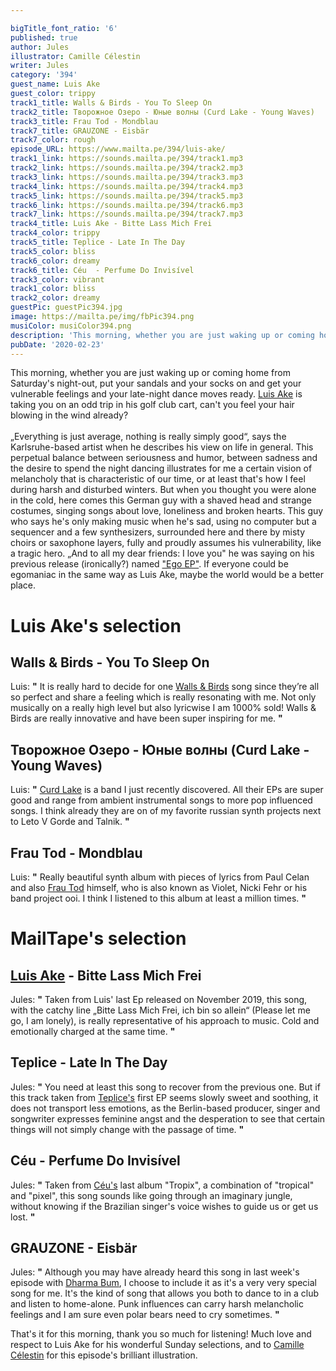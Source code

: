 ```yaml
---

bigTitle_font_ratio: '6'
published: true
author: Jules
illustrator: Camille Célestin
writer: Jules
category: '394'
guest_name: Luis Ake
guest_color: trippy
track1_title: Walls & Birds - You To Sleep On
track2_title: Творожное Озеро - Юные волны (Curd Lake - Young Waves)
track3_title: Frau Tod - Mondblau
track7_title: GRAUZONE - Eisbär
track7_color: rough
episode_URL: https://www.mailta.pe/394/luis-ake/
track1_link: https://sounds.mailta.pe/394/track1.mp3
track2_link: https://sounds.mailta.pe/394/track2.mp3
track3_link: https://sounds.mailta.pe/394/track3.mp3
track4_link: https://sounds.mailta.pe/394/track4.mp3
track5_link: https://sounds.mailta.pe/394/track5.mp3
track6_link: https://sounds.mailta.pe/394/track6.mp3
track7_link: https://sounds.mailta.pe/394/track7.mp3
track4_title: Luis Ake - Bitte Lass Mich Frei
track4_color: trippy
track5_title: Teplice - Late In The Day
track5_color: bliss
track6_color: dreamy
track6_title: Céu  - Perfume Do Invisível
track3_color: vibrant
track1_color: bliss
track2_color: dreamy
guestPic: guestPic394.jpg
image: https://mailta.pe/img/fbPic394.png
musiColor: musiColor394.png
description: 'This morning, whether you are just waking up or coming home from Saturday''s night-out, put your sandals and your socks on and get your vulnerable feelings and your late-night dance moves ready. Luis Ake is taking you on an odd trip in his golf club cart, can''t you feel your hair blowing in the wind already? „Everything is just average, nothing is really simply good“, says the Karlsruhe-based artist when he describes his view on life in general. This perpetual balance between seriousness and humor, between sadness and the desire to spend the night dancing illustrates for me a certain vision of melancholy that is characteristic of our time, or at least that''s how I feel during harsh and disturbed winters. But when you thought you were alone in the cold, here comes this German guy with a shaved head and strange costumes, singing songs about love, loneliness and broken hearts. This guy who says he''s only making music when he''s sad, using no computer but a sequencer and a few synthesizers, surrounded here and there by misty choirs or saxophone layers, fully and proudly assumes his vulnerability, like a tragic hero. „And to all my dear friends: I love you" he was saying on his previous release (ironically?) named "Ego EP". If everyone could be egomaniac in the same way as Luis Ake, maybe the world would be a better place.'
pubDate: '2020-02-23'
---
```

 This morning, whether you are just waking up or coming home from Saturday's night-out, put your sandals and your socks on and get your vulnerable feelings and your late-night dance moves ready. [Luis Ake](https://luisake.bandcamp.com/) is taking you on an odd trip in his golf club cart, can't you feel your hair blowing in the wind already?
<br><br>
„Everything is just average, nothing is really simply good“, says the Karlsruhe-based artist when he describes his view on life in general. This perpetual balance between seriousness and humor, between sadness and the desire to spend the night dancing illustrates for me a certain vision of melancholy that is characteristic of our time, or at least that's how I feel during harsh and disturbed winters. But when you thought you were alone in the cold, here comes this German guy with a shaved head and strange costumes, singing songs about love, loneliness and broken hearts. This guy who says he's only making music when he's sad, using no computer but a sequencer and a few synthesizers, surrounded here and there by misty choirs or saxophone layers, fully and proudly assumes his vulnerability, like a tragic hero. „And to all my dear friends: I love you" he was saying on his previous release (ironically?) named ["Ego EP"](https://76666.bandcamp.com/album/ego-ep). If everyone could be egomaniac in the same way as Luis Ake, maybe the world would be a better place.



# Luis Ake's selection

## Walls & Birds - You To Sleep On
Luis: **"** It is really hard to decide for one [Walls & Birds](https://wallsandbirds.bandcamp.com/) song since they’re all so perfect and share a feeling which is really resonating with me. Not only musically on a really high level but also lyricwise I am 1000% sold! Walls & Birds are really innovative and have been super inspiring for me. **"** 

## Творожное Озеро - Юные волны (Curd Lake - Young Waves)
Luis: **"** [Curd Lake](https://tvorozhnoeozero.bandcamp.com/) is a band I just recently discovered. All their EPs are super good and range from ambient instrumental songs to more pop influenced songs. I think already they are on of my favorite russian synth projects next to Leto V Gorde and Talnik. **"** 

## Frau Tod - Mondblau
Luis: **"** Really beautiful synth album with pieces of lyrics from Paul Celan and also [Frau Tod](https://frautod.bandcamp.com/) himself, who is also known as Violet, Nicki Fehr or his band project ooi. I think I listened to this album at least a million times. **"** 


# MailTape's selection

## [Luis Ake](https://luisake.bandcamp.com/) - Bitte Lass Mich Frei
Jules: **"** Taken from Luis' last Ep released on November 2019, this song, with the catchy line „Bitte Lass Mich Frei, ich bin so allein“ (Please let me go, I am lonely), is really representative of his approach to music. Cold and emotionally charged at the same time. **"** 

## Teplice - Late In The Day
Jules: **"** You need at least this song to recover from the previous one. But if this track taken from [Teplice's](https://teplicemusic.bandcamp.com/album/bright-future-2) first EP seems slowly sweet and soothing, it does not transport less emotions, as the Berlin-based producer, singer and songwriter expresses feminine angst and the desperation to see that certain things will not simply change with the passage of time. **"** 

## Céu - Perfume Do Invisível
Jules: **"** Taken from [Céu's](https://ceumusic.bandcamp.com/) last album "Tropix", a combination of "tropical" and "pixel", this song sounds like going through an imaginary jungle, without knowing if the Brazilian singer's voice wishes to guide us or get us lost. **"** 

## GRAUZONE - Eisbär
Jules: **"** Although you may have already heard this song in last week's episode with [Dharma Bum](https://www.mailta.pe/393/dharma-bum/), I choose to include it as it's a very very special song for me. It's the kind of song that allows you both to dance to in a club and listen to home-alone. Punk influences can carry harsh melancholic feelings and I am sure even polar bears need to cry sometimes. **"** 


That's it for this morning, thank you so much for listening! Much love and respect to Luis Ake for his wonderful Sunday selections, and to [Camille Célestin](https://camillecelestin.com/) for this episode's brilliant illustration.
